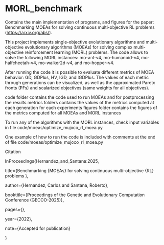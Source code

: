 # MORL_benchmark
Contains the main implementation of programs, and figures for the paper: Benchmarking MOEAs for solving continuous multi-objective RL problems (https://arxiv.org/abs/).

This project implements single-objective evolutionary algorithms and  multi-objective evolutionary algorithms (MOEAs) for solving complex multi-objective reinforcement learning (MORL) problems. The code allows to solve the following MORL instances: mo-ant-v4, mo-humanoid-v4, mo-halfcheetah-v4, mo-walker2d-v4, and mo-hopper-v4. 

After running the code it is possible to evaluate different metrics of MOEA behavior: GD, GDPlus,  HV,  IGD, and IGDPlus. The values of each metric through generations can be visualized, as well as the approximated Pareto fronts (PFs) and scalarized objectives (same weights for all objectives). 

code folder contains the code used to run MOEAs and for postprocessing the results
metrics folders contains the values of the metrics computed at each generation for each experiments
figures folder contains the figures of the metrics computed for all MOEAs and MORL instances 


To run any of the algorithms with the MORL instances, check input variables in file code/moeas/optimize_mujoco_rl_moea.py

One example of how to run the code is included with comments at the end of file code/moeas/optimize_mujoco_rl_moea.py
 
 

Citation 

InProceedings{Hernandez_and_Santana:2025,

  title={Benchmarking {MOEAs} for solving continuous multi-objective {RL} problems },
  
  author={Hernandez, Carlos and Santana, Roberto},
  
  booktitle={Proceedings of the Genetic and Evolutionary Computation Conference (GECCO-2025)},
  
  pages={},
  
  year={2022},
  
  note={Accepted for publication}
  
}


